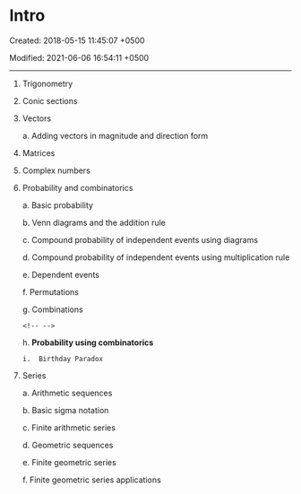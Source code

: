 # Intro

Created: 2018-05-15 11:45:07 +0500

Modified: 2021-06-06 16:54:11 +0500

---

1.  Trigonometry

2.  Conic sections

3.  Vectors

    a.  Adding vectors in magnitude and direction form

4.  Matrices

5.  Complex numbers

6.  Probability and combinatorics

    a.  Basic probability

    b.  Venn diagrams and the addition rule

    c.  Compound probability of independent events using diagrams

    d.  Compound probability of independent events using multiplication rule

    e.  Dependent events

    f.  Permutations

    g.  Combinations

    ```{=html}
    <!-- -->
    ```
    h.  **Probability using combinatorics**

        i.  Birthday Paradox

7.  Series

    a.  Arithmetic sequences

    b.  Basic sigma notation

    c.  Finite arithmetic series

    d.  Geometric sequences

    e.  Finite geometric series

    f.  Finite geometric series applications
